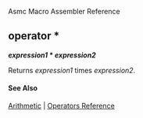 Asmc Macro Assembler Reference

## operator *

**_expression1_ * _expression2_**

Returns _expression1_ times _expression2_.

#### See Also

[Arithmetic](arithmetic.md) | [Operators Reference](readme.md)


